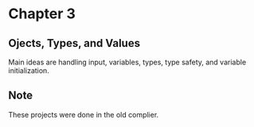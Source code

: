 # Chapter 3

## Ojects, Types, and Values

Main ideas are handling input, variables, types, type safety, and variable initialization.

## Note
These projects were done in the old complier.